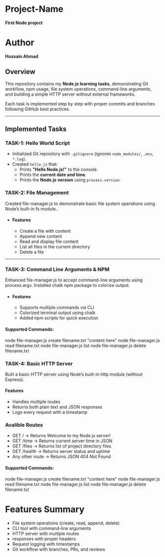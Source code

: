 # Project-Name

**First Node project**

# Author

**Hussain Ahmad**

##  Overview  
This repository contains my **Node.js learning tasks**, demonstrating Git workflow, npm usage, file system operations, command-line arguments, and building a simple HTTP server without external frameworks.  

Each task is implemented step by step with proper commits and branches following GitHub best practices.  

---

##  Implemented Tasks  

###  TASK-1: Hello World Script
- Initialized Git repository with `.gitignore` (ignores `node_modules/`, `.env`, `*.log`).
- Created `hello.js` that:
  - Prints **"Hello Node.js!"** to the console.
  - Prints the **current date and time**.
  - Prints the **Node.js version** using `process.version`.

### TASK-2: File Management
Created file-manager.js to demonstrate basic file system operations using Node’s built-in fs module..
- #### Features
  - Create a file with content
  - Append new content
  - Read and display file content
  - List all files in the current directory
  -  Delete a file



---
### TASK-3: Command Line Arguments & NPM
Enhanced file-manager.js to accept command-line arguments using process.argv. Installed chalk npm package to colorize output.
- #### Features
  - Supports multiple commands via CLI
  - Colorized terminal output using chalk
  - Added npm scripts for quick execution

#### Supported Commands:
node file-manager.js create filename.txt "content here"
node file-manager.js read filename.txt
node file-manager.js list
node file-manager.js delete filename.txt




### TASK-4: Basic HTTP Server
Built a basic HTTP server using Node’s built-in http module (without Express).
#### Features
  - Handles multiple routes
  - Returns both plain text and JSON responses
  - Logs every request with a timestamp
### Avalible Routes

- GET / → Returns Welcome to my Node.js server!
- GET /time → Returns current server time in JSON
- GET /files → Returns list of project directory files
- GET /health → Returns server status and uptime
- Any other route → Returns JSON 404 Not Found

#### Supported Commands:
node file-manager.js create filename.txt "content here"
node file-manager.js read filename.txt
node file-manager.js list
node file-manager.js delete filename.txt




# Features Summary

 - File system operations (create, read, append, delete)
  - CLI tool with command-line arguments
  - HTTP server with multiple routes
  - responses with proper headers
  - Request logging with timestamps
  - Git workflow with branches, PRs, and reviews

